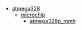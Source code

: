 * [atmega328](/atmega328)
  * [microchip](/atmega328/microchip)
    * [atmega328p_mmh](/atmega328/microchip/atmega328p_mmh)
